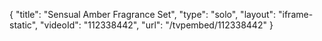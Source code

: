 {
    "title": "Sensual Amber Fragrance Set",
    "type": "solo",
    "layout": "iframe-static",
    "videoId": "112338442",
    "url": "\/tvpembed\/112338442"
}